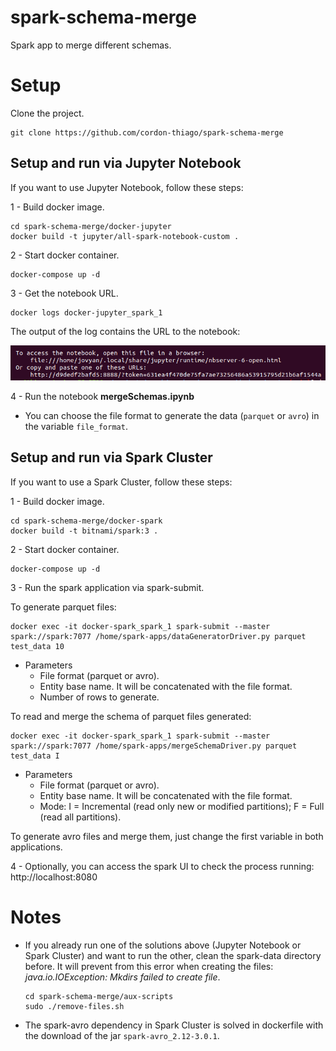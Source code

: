 # spark-schema-merge
Spark app to merge different schemas.

# Setup

Clone the project.
```
git clone https://github.com/cordon-thiago/spark-schema-merge
```

## Setup and run via Jupyter Notebook

If you want to use Jupyter Notebook, follow these steps:

1 - Build docker image.
```
cd spark-schema-merge/docker-jupyter
docker build -t jupyter/all-spark-notebook-custom .
```

2 - Start docker container.
```
docker-compose up -d
```

3 - Get the notebook URL.
``` 
docker logs docker-jupyter_spark_1 
``` 
The output of the log contains the URL to the notebook:

![](./doc/notebook_url.png "Notebook URL")

4 - Run the notebook **mergeSchemas.ipynb**
* You can choose the file format to generate the data (`parquet` or `avro`) in the variable `file_format`.


## Setup and run via Spark Cluster

If you want to use a Spark Cluster, follow these steps:

1 - Build docker image.
``` 
cd spark-schema-merge/docker-spark
docker build -t bitnami/spark:3 .
``` 

2 - Start docker container.
```
docker-compose up -d
```

3 - Run the spark application via spark-submit.

To generate parquet files:
```
docker exec -it docker-spark_spark_1 spark-submit --master spark://spark:7077 /home/spark-apps/dataGeneratorDriver.py parquet test_data 10
```
* Parameters
  * File format (parquet or avro).
  * Entity base name. It will be concatenated with the file format.
  * Number of rows to generate.

To read and merge the schema of parquet files generated:
```
docker exec -it docker-spark_spark_1 spark-submit --master spark://spark:7077 /home/spark-apps/mergeSchemaDriver.py parquet test_data I
```
* Parameters
  * File format (parquet or avro).
  * Entity base name. It will be concatenated with the file format.
  * Mode: I = Incremental (read only new or modified partitions); F = Full (read all partitions).

To generate avro files and merge them, just change the first variable in both applications.

4 - Optionally, you can access the spark UI to check the process running: http://localhost:8080

# Notes

* If you already run one of the solutions above (Jupyter Notebook or Spark Cluster) and want to run the other, clean the spark-data directory before. It will prevent from this error when creating the files: *java.io.IOException: Mkdirs failed to create file*.
    ```
    cd spark-schema-merge/aux-scripts
    sudo ./remove-files.sh
    ```
* The spark-avro dependency in Spark Cluster is solved in dockerfile with the download of the jar `spark-avro_2.12-3.0.1`.